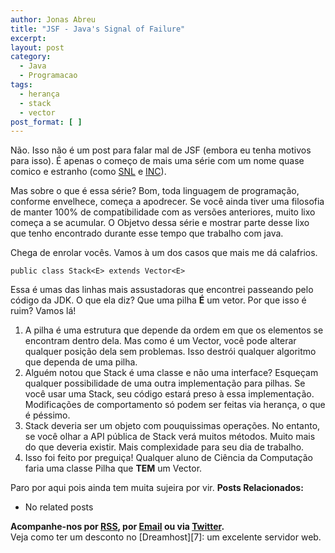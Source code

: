 ```yaml
---
author: Jonas Abreu
title: "JSF - Java's Signal of Failure"
excerpt:
layout: post
category:
  - Java
  - Programacao
tags:
  - herança
  - stack
  - vector
post_format: [ ]
---
```

Não. Isso não é um post para falar mal de JSF (embora eu tenha motivos para isso). É apenas o começo de mais uma série com um nome quase comico e estranho (como [SNL][1] e [INC][2]).

Mas sobre o que é essa série? Bom, toda linguagem de programação, conforme envelhece, começa a apodrecer. Se você ainda tiver uma filosofia de manter 100% de compatibilidade com as versões anteriores, muito lixo começa a se acumular. O Objetvo dessa série e mostrar parte desse lixo que tenho encontrado durante esse tempo que trabalho com java.

Chega de enrolar vocês. Vamos à um dos casos que mais me dá calafrios.

    public class Stack<E> extends Vector<E>

Essa é umas das linhas mais assustadoras que encontrei passeando pelo código da JDK. O que ela diz? Que uma pilha **É** um vetor. Por que isso é ruim? Vamos lá!

1.  A pilha é uma estrutura que depende da ordem em que os elementos se encontram dentro dela. Mas como é um Vector, você pode alterar qualquer posição dela sem problemas. Isso destrói qualquer algoritmo que dependa de uma pilha.
2.  Alguém notou que Stack é uma classe e não uma interface? Esqueçam qualquer possibilidade de uma outra implementação para pilhas. Se você usar uma Stack, seu código estará preso à essa implementação. Modificações de comportamento só podem ser feitas via herança, o que é péssimo.
3.  Stack deveria ser um objeto com pouquissimas operações. No entanto, se você olhar a API pública de Stack verá muitos métodos. Muito mais do que deveria existir. Mais complexidade para seu dia de trabalho.
4.  Isso foi feito por preguiça! Qualquer aluno de Ciência da Computação faria uma classe Pilha que **TEM** um Vector.

Paro por aqui pois ainda tem muita sujeira por vir. 
**Posts Relacionados:** 
*   No related posts









**Acompanhe-nos por [ RSS][4], por [Email][5] ou via [Twitter][6].**  
Veja como ter um desconto no [Dreamhost][7]: um excelente servidor web.

 [1]: http://vidageek.net/2007/08/03/snl-a-arte-da-guerra/
 [2]: http://vidageek.net/2008/02/25/inc-isso-nao-compila/
 [3]: https://twitter.com/share
 [4]: http://feeds.feedburner.com/VidaGeek
 [5]: http://feedburner.google.com/fb/a/mailverify?uri=VidaGeek&loc=pt_BR
 [6]: http://twitter.com/blogvidageek

